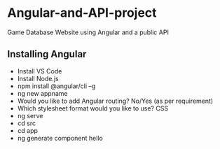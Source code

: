 # Angular-and-API-project
Game Database Website using Angular and a public API


## Installing Angular
- Install VS Code
- Install Node.js
- npm install @angular/cli –g
- ng new appname
- Would you like to add Angular routing? No/Yes (as per requirement)
- Which stylesheet format would you like to use? CSS
- ng serve
- cd src
- cd app
- ng generate component hello
